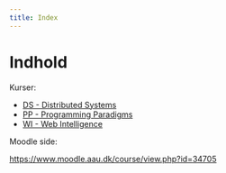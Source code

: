 ```yaml
---
title: Index
---
```


# Indhold

Kurser:

* [DS - Distributed Systems](DS/index.md)
* [PP - Programming Paradigms](PP/index.md)
* [WI - Web Intelligence](WI/index.md)

Moodle side:

<https://www.moodle.aau.dk/course/view.php?id=34705>

<br>
